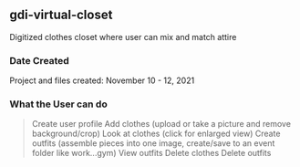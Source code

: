 ## gdi-virtual-closet
Digitized clothes closet where user can mix and match attire

### Date Created
Project and files created: November 10 - 12, 2021

### What the User can do
> Create user profile 
> Add clothes (upload or take a picture and remove background/crop) 
> Look at clothes (click for enlarged view) 
> Create outfits (assemble pieces into one image, create/save to an event folder like work...gym) 
> View outfits 
> Delete clothes 
> Delete outfits 
